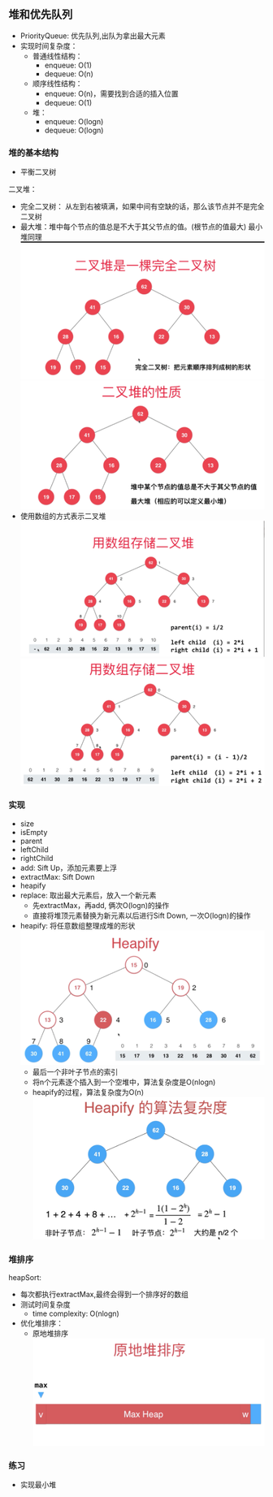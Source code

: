 ## 堆和优先队列

* PriorityQueue: 优先队列,出队为拿出最大元素
* 实现时间复杂度：
  * 普通线性结构：
    * enqueue: O(1)
    * dequeue: O(n)
  * 顺序线性结构：
    * enqueue: O(n)，需要找到合适的插入位置
    * dequeue: O(1)
  * 堆：
    * enqueue: O(logn)
    * dequeue: O(logn)

### 堆的基本结构

* 平衡二叉树

二叉堆：

* 完全二叉树： 从左到右被填满，如果中间有空缺的话，那么该节点并不是完全二叉树
* 最大堆：堆中每个节点的值总是不大于其父节点的值。(根节点的值最大) 最小堆同理
  ![](https://raw.githubusercontent.com/wangkaiwd/drawing-bed/master/20201221205852.png)
  ![](https://raw.githubusercontent.com/wangkaiwd/drawing-bed/master/20201221210138.png)
* 使用数组的方式表示二叉堆
  ![](https://raw.githubusercontent.com/wangkaiwd/drawing-bed/master/20201221211048.png)
  ![](https://raw.githubusercontent.com/wangkaiwd/drawing-bed/master/20201221212044.png)

### 实现

* size
* isEmpty
* parent
* leftChild
* rightChild
* add: Sift Up，添加元素要上浮
* extractMax: Sift Down
* heapify
* replace: 取出最大元素后，放入一个新元素
  * 先extractMax，再add, 俩次O(logn)的操作
  * 直接将堆顶元素替换为新元素以后进行Sift Down, 一次O(logn)的操作
* heapify: 将任意数组整理成堆的形状
  ![](https://raw.githubusercontent.com/wangkaiwd/drawing-bed/master/20201221225054.png)
  * 最后一个非叶子节点的索引
  * 将n个元素逐个插入到一个空堆中，算法复杂度是O(nlogn)
  * heapify的过程，算法复杂度为O(n)
    ![](https://raw.githubusercontent.com/wangkaiwd/drawing-bed/master/20201221230025.png)

### 堆排序

heapSort:

* 每次都执行extractMax,最终会得到一个排序好的数组
* 测试时间复杂度
  * time complexity: O(nlogn)
* 优化堆排序：
  * 原地堆排序
    ![](https://raw.githubusercontent.com/wangkaiwd/drawing-bed/master/20201221231626.png)

### 练习

* 实现最小堆

